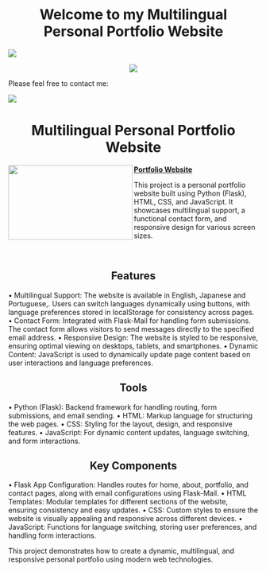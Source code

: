 <h1 align="center">Welcome to my Multilingual Personal Portfolio Website</h1>

<img align="center" src="https://github.com/KawasakiLucas/portfolio/blob/master/Images/website.png">


<p align="center">
  <a href="https://skillicons.dev">
    <img src="https://skillicons.dev/icons?i=python,html,css,javascript,flask" />
  </a>
</p>

Please feel free to contact me:
<p align="left">
  <a href="https://www.linkedin.com/in/lucas-kawasaki/">
    <img src="https://skillicons.dev/icons?i=linkedin" />
  </a>
</p>

<h1 align="center">Multilingual Personal Portfolio Website</h1>

<img align="left" width="250" height="150" src="https://github.com/KawasakiLucas/portfolio/blob/master/Images/website.png"> **[Portfolio Website](https://kawasakilucas.pythonanywhere.com/)**

This project is a personal portfolio website built using Python (Flask), HTML, CSS, and JavaScript. It showcases multilingual support, a functional contact form, and responsive design for various screen sizes.

<br />

<h2 align="center">Features</h2>
	•	Multilingual Support: The website is available in English, Japanese and Portuguese,. Users can switch languages dynamically using buttons, with language preferences stored in localStorage for consistency across pages.
	•	Contact Form: Integrated with Flask-Mail for handling form submissions. The contact form allows visitors to send messages directly to the specified email address.
	•	Responsive Design: The website is styled to be responsive, ensuring optimal viewing on desktops, tablets, and smartphones.
	•	Dynamic Content: JavaScript is used to dynamically update page content based on user interactions and language preferences.

<br />
<h2 align="center">Tools</h2>
	•	Python (Flask): Backend framework for handling routing, form submissions, and email sending.
	•	HTML: Markup language for structuring the web pages.
	•	CSS: Styling for the layout, design, and responsive features.
	•	JavaScript: For dynamic content updates, language switching, and form interactions.

<br />
<h2 align="center">Key Components</h2>
	•	Flask App Configuration: Handles routes for home, about, portfolio, and contact pages, along with email configurations using Flask-Mail.
	•	HTML Templates: Modular templates for different sections of the website, ensuring consistency and easy updates.
	•	CSS: Custom styles to ensure the website is visually appealing and responsive across different devices.
	•	JavaScript: Functions for language switching, storing user preferences, and handling form interactions.

This project demonstrates how to create a dynamic, multilingual, and responsive personal portfolio using modern web technologies.
